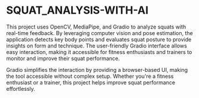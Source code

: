 # SQUAT_ANALYSIS-WITH-AI
This project uses OpenCV, MediaPipe, and Gradio to analyze squats with real-time feedback. By leveraging computer vision and pose estimation, the application detects key body points and evaluates squat posture to provide insights on form and technique. The user-friendly Gradio interface allows easy interaction, making it accessible for fitness enthusiasts and trainers to monitor and improve their squat performance.

Gradio simplifies the interaction by providing a browser-based UI, making the tool accessible without complex setup. Whether you're a fitness enthusiast or a trainer, this project helps improve squat performance effortlessly.
